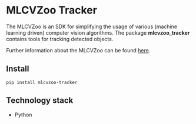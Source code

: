 # MLCVZoo Tracker

The MLCVZoo is an SDK for simplifying the usage of various (machine learning driven)
computer vision algorithms. The package **mlcvzoo_tracker** contains tools for tracking detected objects.

Further information about the MLCVZoo can be found [here](../README.md).

## Install
`
pip install mlcvzoo-tracker
`

## Technology stack

- Python
